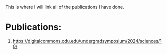 This is where I will link all of the publications I have done.

# Publications:
1. https://digitalcommons.odu.edu/undergradsymposium/2024/sciences/10/
